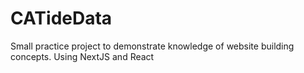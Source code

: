 # CATideData
Small practice project to demonstrate knowledge of website building concepts. Using NextJS and React

